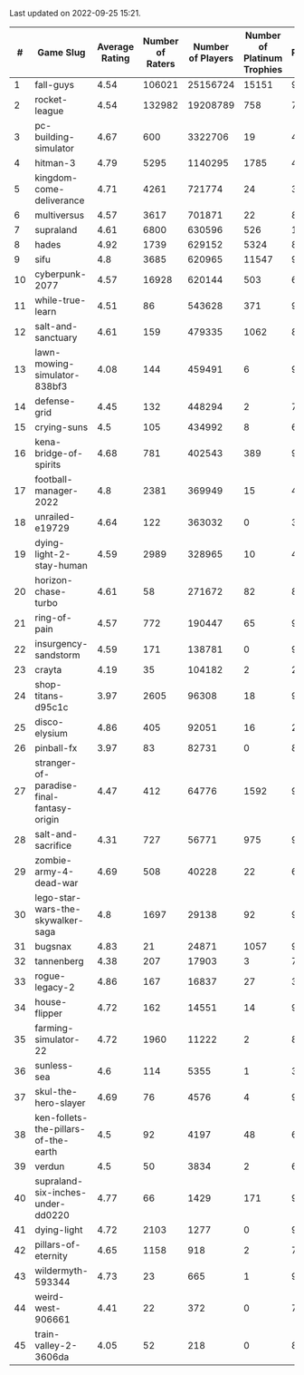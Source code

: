 Last updated on 2022-09-25 15:21.


|#|Game Slug|Average Rating|Number of Raters|Number of Players|Number of Platinum Trophies|Max Rarity (%)|
|---|---|---|---|---|---|---|
|1|fall-guys|4.54|106021|25156724|15151|90|
|2|rocket-league|4.54|132982|19208789|758|74|
|3|pc-building-simulator|4.67|600|3322706|19|47|
|4|hitman-3|4.79|5295|1140295|1785|48|
|5|kingdom-come-deliverance|4.71|4261|721774|24|30|
|6|multiversus|4.57|3617|701871|22|82|
|7|supraland|4.61|6800|630596|526|100|
|8|hades|4.92|1739|629152|5324|89|
|9|sifu|4.8|3685|620965|11547|96|
|10|cyberpunk-2077|4.57|16928|620144|503|60|
|11|while-true-learn|4.51|86|543628|371|93|
|12|salt-and-sanctuary|4.61|159|479335|1062|83|
|13|lawn-mowing-simulator-838bf3|4.08|144|459491|6|92|
|14|defense-grid|4.45|132|448294|2|79|
|15|crying-suns|4.5|105|434992|8|65|
|16|kena-bridge-of-spirits|4.68|781|402543|389|94|
|17|football-manager-2022|4.8|2381|369949|15|47|
|18|unrailed-e19729|4.64|122|363032|0|39|
|19|dying-light-2-stay-human|4.59|2989|328965|10|49|
|20|horizon-chase-turbo|4.61|58|271672|82|83|
|21|ring-of-pain|4.57|772|190447|65|97|
|22|insurgency-sandstorm|4.59|171|138781|0|9|
|23|crayta|4.19|35|104182|2|22|
|24|shop-titans-d95c1c|3.97|2605|96308|18|98|
|25|disco-elysium|4.86|405|92051|16|28|
|26|pinball-fx|3.97|83|82731|0|86|
|27|stranger-of-paradise-final-fantasy-origin|4.47|412|64776|1592|98|
|28|salt-and-sacrifice|4.31|727|56771|975|91|
|29|zombie-army-4-dead-war|4.69|508|40228|22|66|
|30|lego-star-wars-the-skywalker-saga|4.8|1697|29138|92|98|
|31|bugsnax|4.83|21|24871|1057|97|
|32|tannenberg|4.38|207|17903|3|72|
|33|rogue-legacy-2|4.86|167|16837|27|36|
|34|house-flipper|4.72|162|14551|14|93|
|35|farming-simulator-22|4.72|1960|11222|2|87|
|36|sunless-sea|4.6|114|5355|1|38|
|37|skul-the-hero-slayer|4.69|76|4576|4|96|
|38|ken-follets-the-pillars-of-the-earth|4.5|92|4197|48|60|
|39|verdun|4.5|50|3834|2|62|
|40|supraland-six-inches-under-dd0220|4.77|66|1429|171|99|
|41|dying-light|4.72|2103|1277|0|98|
|42|pillars-of-eternity|4.65|1158|918|2|79|
|43|wildermyth-593344|4.73|23|665|1|91|
|44|weird-west-906661|4.41|22|372|0|73|
|45|train-valley-2-3606da|4.05|52|218|0|89|
